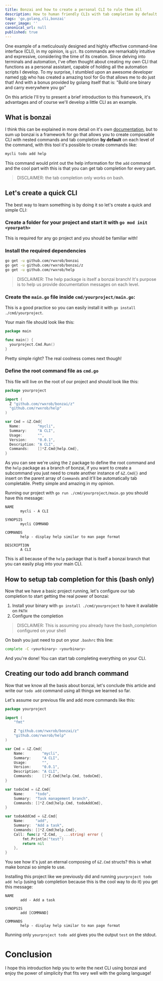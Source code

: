 ```yaml
---
title: Bonzai and how to create a personal CLI to rule them all
description: How to human friendly CLIs with tab completion by default using bonzai and golang
tags: 'go,golang,cli,bonzai'
cover_image: ''
canonical_url: null
published: true
---
```


One example of a meticulously designed and highly effective command-line interface (CLI), in my opinion, is `git`. Its commands are remarkably intuitive and expressive, considering the time of its creation. Since delving into terminals and automation, I've often thought about creating my own CLI that functions as a personal assistant, capable of holding all the automation scripts I develop. To my surprise, I stumbled upon an awesome developer named [rob](https://github.com/rwxrob) who has created a amazing tool for Go that allows me to do just that! And with a bonus provided by golang itself that is: "Build one binary and carry everywhere you go"

On this article I'll try to present a brief introduction to this framework, it's advantages and of course we'll develop a little CLI as an example.

## What is bonzai

I think this can be explained in more detail on it's own [documentation](https://github.com/rwxrob/book-bonzai), but to sum up bonzai is a framework for go that allows you to create composable CLI with nested commands and tab completion **by default** on each level of the command, with this tool it's possible to create commands like:

```sh
mycli todo add help
```

This command would print out the help information for the `add` command and the cool part with this is that you can get tab completion for every part.

> DISCLAIMER: the tab completion only works on bash.

## Let's create a quick CLI

The best way to learn something is by doing it so let's create a quick and simple CLI:

### Create a folder for your project and start it with `go mod init <yourpath>`

This is required for any go project and you should be familiar with!

### Install the required dependencies

```sh
go get -u github.com/rwxrob/bonzai
go get -u github.com/rwxrob/bonzai/z
go get -u github.com/rwxrob/help
```

> DISCLAIMER: The help package is itself a bonzai branch! It's purpose is to help us provide documentation messages on each level.

### Create the `main.go` file inside `cmd/yourproject/main.go`:

This is a good practice so you can easily install it with `go install ./cmd/yourproject`.

Your main file should look like this:

```go
package main

func main() {
  yourproject.Cmd.Run()
}
```

Pretty simple right? The real coolness comes next though!

### Define the root command file as `cmd.go`

This file will live on the root of our project and should look like this:

```go
package yourproject

import (
  Z "github.com/rwxrob/bonzai/z"
  "github.com/rwxrob/help"
)

var Cmd = &Z.Cmd{
  Name:        "mycli",
  Summary:     "A CLI",
  Usage:       "",
  Version:     "0.0.1",
  Description: "A CLI",
  Commands:    []*Z.Cmd{help.Cmd},
}
```

As you can see we're using the `Z` package to define the root command and the `help` package as a branch of bonzai, if you want to create a subcommand you just need to create another instance of `&Z.Cmd{}` and insert on the parent array of `Commands` and it'll be automatically tab completable. Pretty simple and amazing in my opinion.

Running our project with `go run ./cmd/yourproject/main.go` you should have this message:

```
NAME
       mycli - A CLI

SYNOPSIS
       mycli COMMAND

COMMANDS
       help - display help similar to man page format

DESCRIPTION
       A CLI

```

This is all because of the `help` package that is itself a bonzai branch that you can easily plug into your main CLI.

## How to setup tab completion for this (bash only)

Now that we have a basic project running, let's configure our tab completion to start getting the real power of bonzai:

1. Install your binary with `go install ./cmd/yourproject` to have it available on `PATH`
2. Configure the completion

> DISCLAIMER: This is assuming you already have the bash_completion configured on your shell

On bash you just need to put on your `.bashrc` this line:

```sh
complete -C <yourbinary> <yourbinary>
```

And you're done! You can start tab completing everything on your CLI.

## Creating our todo add branch command

Now that we know all the basis about bonzai, let's conclude this article and write our `todo add` command using all things we learned so far.

Let's assume our previous file and add more commands like this:

```go
package yourproject

import (
	"fmt"

	Z "github.com/rwxrob/bonzai/z"
	"github.com/rwxrob/help"
)

var Cmd = &Z.Cmd{
	Name:        "mycli",
	Summary:     "A CLI",
	Usage:       "",
	Version:     "0.0.1",
	Description: "A CLI",
	Commands:    []*Z.Cmd{help.Cmd, todoCmd},
}

var todoCmd = &Z.Cmd{
	Name:     "todo",
	Summary:  "Task management branch",
	Commands: []*Z.Cmd{help.Cmd, todoAddCmd},
}

var todoAddCmd = &Z.Cmd{
	Name:     "add",
	Summary:  "Add a task",
	Commands: []*Z.Cmd{help.Cmd},
	Call: func(z *Z.Cmd, _ ...string) error {
		fmt.Println("test")
		return nil
	},
}
```

You see how it's just an eternal composing of `&Z.Cmd` structs? this is what make bonzai so simple to use.

Installing this project like we previously did and running `yourproject todo add help` (using tab completion because this is the cool way to do it) you get this message:

```
NAME
       add - Add a task

SYNOPSIS
       add [COMMAND]

COMMANDS
       help - display help similar to man page format

```

Running only `yourproject todo add` gives you the output `test` on the stdout.

# Conclusion

I hope this introduction help you to write the next CLI using bonzai and enjoy the power of simplicity that fits very well with the golang language!
